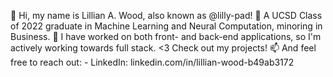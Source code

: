 👋 Hi, my name is Lillian A. Wood, also known as @lilly-pad!
👀 A UCSD Class of 2022 graduate in Machine Learning and Neural Computation, minoring in Business.
🌱 I have worked on both front- and back-end applications, so I'm actively working towards full stack.
<3 Check out my projects!
📫 And feel free to reach out: 
      -  LinkedIn: linkedin.com/in/lillian-wood-b49ab3172

<!---
lilly-pad/lilly-pad is a ✨ special ✨ repository because its `README.md` (this file) appears on your GitHub profile.
You can click the Preview link to take a look at your changes.
--->
